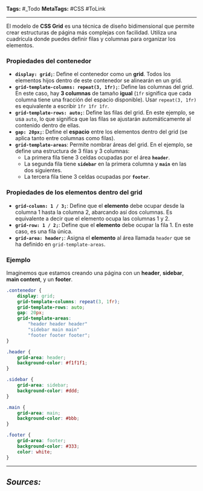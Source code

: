 **Tags:** #_Todo
**MetaTags:** #CSS #ToLink
- - -
El modelo de **CSS Grid** es una técnica de diseño bidimensional que permite crear estructuras de página más complejas con facilidad. Utiliza una cuadrícula donde puedes definir filas y columnas para organizar los elementos.

### Propiedades del contenedor

- **`display: grid;`**: Define el contenedor como un **grid**. Todos los elementos hijos dentro de este contenedor se alinearán en un grid.
- **`grid-template-columns: repeat(3, 1fr);`**: Define las columnas del grid. En este caso, hay **3 columnas** de tamaño **igual** (`1fr` significa que cada columna tiene una fracción del espacio disponible). Usar `repeat(3, 1fr)` es equivalente a escribir `1fr 1fr 1fr`.
- **`grid-template-rows: auto;`**: Define las filas del grid. En este ejemplo, se usa `auto`, lo que significa que las filas se ajustarán automáticamente al contenido dentro de ellas.
- **`gap: 20px;`**: Define el **espacio** entre los elementos dentro del grid (se aplica tanto entre columnas como filas).
- **`grid-template-areas`**: Permite nombrar áreas del grid. En el ejemplo, se define una estructura de 3 filas y 3 columnas:
  - La primera fila tiene 3 celdas ocupadas por el área **`header`**.
  - La segunda fila tiene **`sidebar`** en la primera columna y **`main`** en las dos siguientes.
  - La tercera fila tiene 3 celdas ocupadas por **`footer`**.
### Propiedades de los elementos dentro del grid
- **`grid-column: 1 / 3;`**: Define que el **elemento** debe ocupar desde la columna 1 hasta la columna 2, abarcando así dos columnas. Es equivalente a decir que el elemento ocupa las columnas 1 y 2.
- **`grid-row: 1 / 2;`**: Define que el **elemento** debe ocupar la fila 1. En este caso, es una fila única.
- **`grid-area: header;`**: Asigna el **elemento** al área llamada `header` que se ha definido en `grid-template-areas`.
### Ejemplo
Imaginemos que estamos creando una página con un **header**, **sidebar**, **main content**, y un **footer**.

```css
.contenedor {
    display: grid;
    grid-template-columns: repeat(3, 1fr);
    grid-template-rows: auto;
    gap: 20px;
    grid-template-areas: 
        "header header header"
        "sidebar main main"
        "footer footer footer";
}

.header {
    grid-area: header;
    background-color: #f1f1f1;
}

.sidebar {
    grid-area: sidebar;
    background-color: #ddd;
}

.main {
    grid-area: main;
    background-color: #bbb;
}

.footer {
    grid-area: footer;
    background-color: #333;
    color: white;
}
```
- - - 
## ***Sources:***